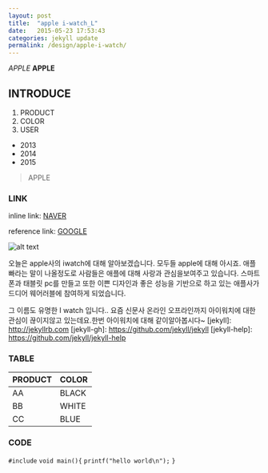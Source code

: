 ```yaml
---
layout: post
title:  "apple i-watch_L"
date:   2015-05-23 17:53:43
categories: jekyll update
permalink: /design/apple-i-watch/
---
```



*APPLE*
**APPLE**

## INTRODUCE

1. PRODUCT
2. COLOR
3. USER
- 2013
- 2014
- 2015

>APPLE


### LINK

inline link:
[NAVER](http://www.naver.com)

reference link:
[GOOGLE][1]

[1]: https://www.google.co.kr

![alt text](http://yskmedia01.cafe24.com/wp-content/uploads/2013/11/웨어러블-이미지메인컷.jpg)

오늘은 apple사의 iwatch에 대해 알아보겠습니다.
모두들 apple에 대해 아시죠.
애플 빠라는 말이 나올정도로 사람들은 애플에 대해 사랑과 관심을보여주고 있습니다. 스마트폰과 태블릿 pc를 만들고 또한 이쁜 디자인과 좋은 성능을 기반으로 하고 있는 애플사가 드디어 웨어러블에 참여하게 되었습니다.

그 이름도 유명한 I watch 입니다..
요즘 신문사 온라인 오프라인까지 아이워치에 대한 관심이 끊이지않고 있는데요.한번 아이워치에 대해 같이알아봅시다~
[jekyll]:      http://jekyllrb.com
[jekyll-gh]:   https://github.com/jekyll/jekyll
[jekyll-help]: https://github.com/jekyll/jekyll-help

### TABLE

PRODUCT | COLOR
------- | -----
AA | BLACK
BB | WHITE
CC | BLUE

### CODE

`#include`
`void main(){`
`printf("hello world\n");`
`}`

